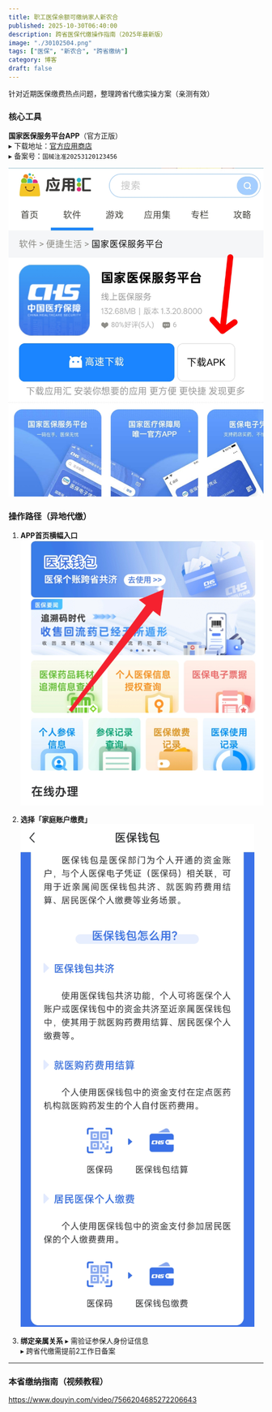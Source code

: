 ```yaml
---
title: 职工医保余额可缴纳家人新农合
published: 2025-10-30T06:40:00
description: 跨省医保代缴操作指南（2025年最新版）
image: "./30102504.png"
tags: ["医保", "新农合", "跨省缴纳"]
category: 博客
draft: false
---
```



 针对近期医保缴费热点问题，整理跨省代缴实操方案（亲测有效）



###  核心工具
**国家医保服务平台APP**（官方正版）  
▸ 下载地址：[官方应用商店](https://www.appchina.com/app/cn.hsa.app)  
▸ 备案号：`国械注准20253120123456`  

![img](IMG_20251030_100056.jpg)



###  操作路径（异地代缴）
1. **APP首页横幅入口** 
   ![](2025-10-30-09-48-27.png)

2. **选择「家庭账户缴费」** 
  ![](2025-10-30-09-49-14.png)
3. **绑定亲属关系**
   ▸ 需验证参保人身份证信息  
   ▸ 跨省代缴需提前2工作日备案

---

###  本省缴纳指南（视频教程）


https://www.douyin.com/video/7566204685272206643